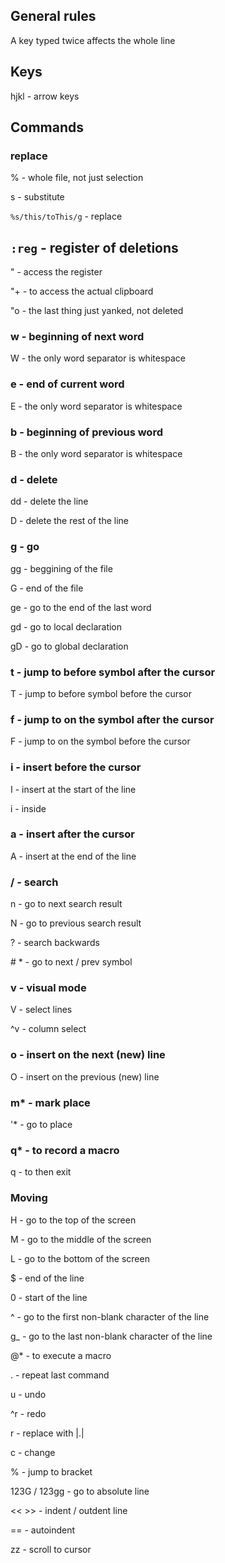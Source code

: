## General rules

A key typed twice affects the whole line

## Keys

hjkl - arrow keys

## Commands

### replace

% - whole file, not just selection

s - substitute

`%s/this/toThis/g` - replace

## `:reg` - register of deletions

" - access the register

"+ - to access the actual clipboard

"o - the last thing just yanked, not deleted

### w - beginning of next word

W - the only word separator is whitespace

### e - end of current word

E - the only word separator is whitespace

### b - beginning of previous word

B - the only word separator is whitespace

### d - delete

dd - delete the line

D - delete the rest of the line

### g - go

gg - beggining of the file

G - end of the file

ge - go to the end of the last word

gd - go to local declaration

gD - go to global declaration

### t - jump to before symbol after the cursor

T - jump to before symbol before the cursor

### f - jump to on the symbol after the cursor

F - jump to on the symbol before the cursor

### i - insert before the cursor

I - insert at the start of the line

i - inside

### a - insert after the cursor

A - insert at the end of the line

### / - search

n - go to next search result

N - go to previous search result

? - search backwards

\# * - go to next / prev symbol

### v - visual mode

V - select lines

^v - column select

### o - insert on the next (new) line

O - insert on the previous (new) line

### m* - mark place

'* - go to place

### q* - to record a macro

q - to then exit

### Moving

H - go to the top of the screen

M - go to the middle of the screen

L - go to the bottom of the screen

\$ - end of the line

0 - start of the line

^ - go to the first non-blank character of the line

g_ - go to the last non-blank character of the line

@* - to execute a macro

. - repeat last command

u - undo

^r - redo

r - replace with |.|

c - change

% - jump to bracket

123G / 123gg - go to absolute line

<< >> - indent / outdent line

== - autoindent

zz - scroll to cursor